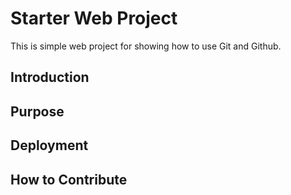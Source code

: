 # Starter Web Project
This is simple web project for showing how to use Git and Github.
## Introduction
## Purpose 
## Deployment 
## How to Contribute

